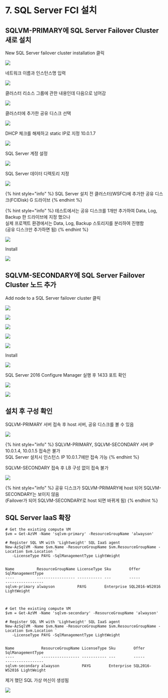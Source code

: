 # 7. SQL Server FCI 설치

## SQLVM-PRIMARY에 SQL Server Failover Cluster 새로 설치 

New SQL Server failover cluster installation 클릭 

![](../../../.gitbook/assets/vm_setting11.png)

네트워크 이름과 인스턴스명 입력 

![](../../../.gitbook/assets/vm_setting22.png)

클러스터 리소스 그룹에 관한 내용인데 다음으로 넘어감 

![](../../../.gitbook/assets/vm_setting13.png)

클러스터에 추가한 공유 디스크 선택 

![](../../../.gitbook/assets/vm_setting23.png)

DHCP 체크를 해제하고 static IP로 지정 10.0.1.7 

![](../../../.gitbook/assets/vm_setting15.png)

SQL Server 계정 설정 

![](../../../.gitbook/assets/vm_setting24.png)

SQL Server 데이터 디렉토리 지정 

![](../../../.gitbook/assets/vm_setting25.png)

{% hint style="info" %}
SQL Server 설치 전 클러스터\(WSFC\)에 추가한 공유 디스크\(FCIDisk\) G 드라이브 
{% endhint %}

{% hint style="info" %}
테스트에서는 공유 디스크를 1개만 추가하여 Data, Log, Backup 한 드라이브에 지정 했으나  
실제 프로젝트 환경에서는 Data, Log, Backup 스토리지를 분리하여 진행함   
\(공유 디스크만 추가하면 됨\) 
{% endhint %}

![](../../../.gitbook/assets/vm_setting26.png)

Install 

![](../../../.gitbook/assets/vm_setting27.png)

## SQLVM-SECONDARY에 SQL Server Failover Cluster 노드 추가 

Add node to a SQL Server failover cluster 클릭 

![](../../../.gitbook/assets/vm_setting11%20%281%29.png)

![](../../../.gitbook/assets/vm_setting28.png)

![](../../../.gitbook/assets/vm_setting29.png)

![](../../../.gitbook/assets/vm_setting30.png)

![](../../../.gitbook/assets/vm_setting31.png)

Install 

![](../../../.gitbook/assets/vm_setting32%20%281%29.png)

SQL Server 2016 Configure Manager 실행 후 1433 포트 확인 

![](../../../.gitbook/assets/vm_setting33.png)

![](../../../.gitbook/assets/vm_setting34.png)

## 설치 후 구성 확인 

SQLVM-PRIMARY 서버 접속 후 host 서버, 공유 디스크를 볼 수 있음 

![](../../../.gitbook/assets/vm_setting35.png)

{% hint style="info" %}
SQLVM-PRIMARY, SQLVM-SECONDARY 서버 IP 10.0.1.4, 10.0.1.5 접속은 불가   
SQL Server 설치시 인스턴스 IP 10.0.1.7에만 접속 가능 
{% endhint %}

SQLVM-SECONDARY 접속 후 LB 구성 없이 접속 불가 

![](../../../.gitbook/assets/vm_setting36.png)

{% hint style="info" %}
공유 디스크가 SQLVM-PRIMARY에 host 되어 SQLVM-SECONDARY는 보이지 않음   
\(Failover가 되어 SQLVM-SECONDARY로 host 되면 바뀌게 됨\) 
{% endhint %}

## SQL Server IaaS 확장 

```text
# Get the existing compute VM
$vm = Get-AzVM -Name 'sqlvm-primary' -ResourceGroupName 'alwayson'

# Register SQL VM with 'Lightweight' SQL IaaS agent
New-AzSqlVM -Name $vm.Name -ResourceGroupName $vm.ResourceGroupName -Location $vm.Location `
   -LicenseType PAYG -SqlManagementType LightWeight
   
   
Name          ResourceGroupName LicenseType Sku        Offer          SqlManagementType
----          ----------------- ----------- ---        -----          -----------------
sqlvm-primary alwayson          PAYG        Enterprise SQL2016-WS2016 LightWeight      



# Get the existing compute VM
$vm = Get-AzVM -Name 'sqlvm-secondary' -ResourceGroupName 'alwayson'

# Register SQL VM with 'Lightweight' SQL IaaS agent
New-AzSqlVM -Name $vm.Name -ResourceGroupName $vm.ResourceGroupName -Location $vm.Location `
   -LicenseType PAYG -SqlManagementType LightWeight
   
   
Name            ResourceGroupName LicenseType Sku        Offer          SqlManagementType
----            ----------------- ----------- ---        -----          -----------------
sqlvm-secondary alwayson          PAYG        Enterprise SQL2016-WS2016 LightWeight      

```

제거 했던 SQL 가상 머신이 생성됨 

![](../../../.gitbook/assets/vm_setting45.png)

  


